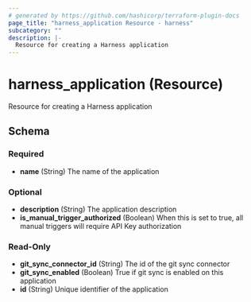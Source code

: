 ```yaml
---
# generated by https://github.com/hashicorp/terraform-plugin-docs
page_title: "harness_application Resource - harness"
subcategory: ""
description: |-
  Resource for creating a Harness application
---
```


# harness_application (Resource)

Resource for creating a Harness application



<!-- schema generated by tfplugindocs -->
## Schema

### Required

- **name** (String) The name of the application

### Optional

- **description** (String) The application description
- **is_manual_trigger_authorized** (Boolean) When this is set to true, all manual triggers will require API Key authorization

### Read-Only

- **git_sync_connector_id** (String) The id of the git sync connector
- **git_sync_enabled** (Boolean) True if git sync is enabled on this application
- **id** (String) Unique identifier of the application


